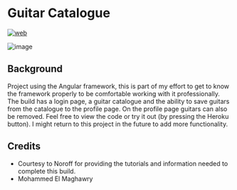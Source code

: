 # Guitar Catalogue

[![web](https://img.shields.io/static/v1?logo=heroku&message=Online&label=Heroku&color=430098)](https://guitar-catalogue.herokuapp.com/)

![image](https://user-images.githubusercontent.com/96972844/161158933-cc449e3a-87fe-4ebb-9ec6-354b006c350f.png)

## Background
Project using the Angular framework, this is part of my effort to get to know the framework properly to be comfortable working with it professionally. The build has a login page, a guitar catalogue and the ability to save guitars from the catalogue to the profile page. On the profile page guitars can also be removed. Feel free to view the code or try it out (by pressing the Heroku button). I might return to this project in the future to add more functionality.


## Credits
- Courtesy to Noroff for providing the tutorials and information needed to complete this build.
- Mohammed El Maghawry 



